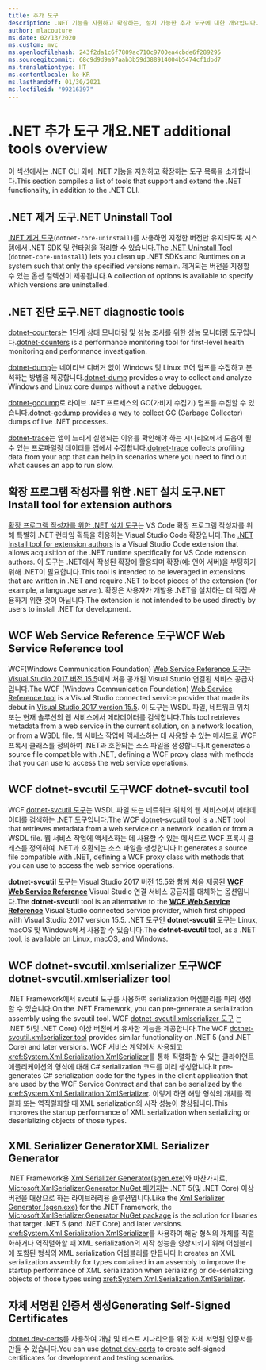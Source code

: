 ```yaml
---
title: 추가 도구
description: .NET 기능을 지원하고 확장하는, 설치 가능한 추가 도구에 대한 개요입니다.
author: mlacouture
ms.date: 02/13/2020
ms.custom: mvc
ms.openlocfilehash: 243f2da1c6f7809ac710c9700ea4cbde6f289295
ms.sourcegitcommit: 68c9d9d9a97aab3b59d388914004b5474cf1dbd7
ms.translationtype: HT
ms.contentlocale: ko-KR
ms.lasthandoff: 01/30/2021
ms.locfileid: "99216397"
---
```

# <a name="net-additional-tools-overview"></a><span data-ttu-id="155f8-103">.NET 추가 도구 개요</span><span class="sxs-lookup"><span data-stu-id="155f8-103">.NET additional tools overview</span></span>

<span data-ttu-id="155f8-104">이 섹션에서는 .NET CLI 외에 .NET 기능을 지원하고 확장하는 도구 목록을 소개합니다.</span><span class="sxs-lookup"><span data-stu-id="155f8-104">This section compiles a list of tools that support and extend the .NET functionality, in addition to the .NET CLI.</span></span>

## <a name="net-uninstall-tool"></a><span data-ttu-id="155f8-105">.NET 제거 도구</span><span class="sxs-lookup"><span data-stu-id="155f8-105">.NET Uninstall Tool</span></span>

<span data-ttu-id="155f8-106">[.NET 제거 도구](https://github.com/dotnet/cli-lab/releases)(`dotnet-core-uninstall`)를 사용하면 지정한 버전만 유지되도록 시스템에서 .NET SDK 및 런타임을 정리할 수 있습니다.</span><span class="sxs-lookup"><span data-stu-id="155f8-106">The [.NET Uninstall Tool](https://github.com/dotnet/cli-lab/releases) (`dotnet-core-uninstall`) lets you clean up .NET SDKs and Runtimes on a system such that only the specified versions remain.</span></span> <span data-ttu-id="155f8-107">제거되는 버전을 지정할 수 있는 옵션 컬렉션이 제공됩니다.</span><span class="sxs-lookup"><span data-stu-id="155f8-107">A collection of options is available to specify which versions are uninstalled.</span></span>

## <a name="net-diagnostic-tools"></a><span data-ttu-id="155f8-108">.NET 진단 도구</span><span class="sxs-lookup"><span data-stu-id="155f8-108">.NET diagnostic tools</span></span>

<span data-ttu-id="155f8-109">[dotnet-counters](../diagnostics/dotnet-counters.md)는 1단계 상태 모니터링 및 성능 조사를 위한 성능 모니터링 도구입니다.</span><span class="sxs-lookup"><span data-stu-id="155f8-109">[dotnet-counters](../diagnostics/dotnet-counters.md) is a performance monitoring tool for first-level health monitoring and performance investigation.</span></span>

<span data-ttu-id="155f8-110">[dotnet-dump](../diagnostics/dotnet-dump.md)는 네이티브 디버거 없이 Windows 및 Linux 코어 덤프를 수집하고 분석하는 방법을 제공합니다.</span><span class="sxs-lookup"><span data-stu-id="155f8-110">[dotnet-dump](../diagnostics/dotnet-dump.md) provides a way to collect and analyze Windows and Linux core dumps without a native debugger.</span></span>

<span data-ttu-id="155f8-111">[dotnet-gcdump](../diagnostics/dotnet-gcdump.md)로 라이브 .NET 프로세스의 GC(가비지 수집기) 덤프를 수집할 수 있습니다.</span><span class="sxs-lookup"><span data-stu-id="155f8-111">[dotnet-gcdump](../diagnostics/dotnet-gcdump.md) provides a way to collect GC (Garbage Collector) dumps of live .NET processes.</span></span>

<span data-ttu-id="155f8-112">[dotnet-trace](../diagnostics/dotnet-trace.md)는 앱이 느리게 실행되는 이유를 확인해야 하는 시나리오에서 도움이 될 수 있는 프로파일링 데이터를 앱에서 수집합니다.</span><span class="sxs-lookup"><span data-stu-id="155f8-112">[dotnet-trace](../diagnostics/dotnet-trace.md) collects profiling data from your app that can help in scenarios where you need to find out what causes an app to run slow.</span></span>

## <a name="net-install-tool-for-extension-authors"></a><span data-ttu-id="155f8-113">확장 프로그램 작성자를 위한 .NET 설치 도구</span><span class="sxs-lookup"><span data-stu-id="155f8-113">.NET Install tool for extension authors</span></span>

<span data-ttu-id="155f8-114">[확장 프로그램 작성자를 위한 .NET 설치 도구](https://github.com/dotnet/vscode-dotnet-runtime)는 VS Code 확장 프로그램 작성자를 위해 특별히 .NET 런타임 획득을 허용하는 Visual Studio Code 확장입니다.</span><span class="sxs-lookup"><span data-stu-id="155f8-114">The [.NET Install tool for extension authors](https://github.com/dotnet/vscode-dotnet-runtime) is a Visual Studio Code extension that allows acquisition of the .NET runtime specifically for VS Code extension authors.</span></span> <span data-ttu-id="155f8-115">이 도구는 .NET에서 작성된 확장에 활용되며 확장(예: 언어 서버)을 부팅하기 위해 .NET이 필요합니다.</span><span class="sxs-lookup"><span data-stu-id="155f8-115">This tool is intended to be leveraged in extensions that are written in .NET and require .NET to boot pieces of the extension (for example, a language server).</span></span> <span data-ttu-id="155f8-116">확장은 사용자가 개발용 .NET을 설치하는 데 직접 사용하기 위한 것이 아닙니다.</span><span class="sxs-lookup"><span data-stu-id="155f8-116">The extension is not intended to be used directly by users to install .NET for development.</span></span>

## <a name="wcf-web-service-reference-tool"></a><span data-ttu-id="155f8-117">WCF Web Service Reference 도구</span><span class="sxs-lookup"><span data-stu-id="155f8-117">WCF Web Service Reference tool</span></span>

<span data-ttu-id="155f8-118">WCF(Windows Communication Foundation) [Web Service Reference 도구](wcf-web-service-reference-guide.md)는 [Visual Studio 2017 버전 15.5](/visualstudio/releasenotes/vs2017-relnotes-v15.5#WCFTools)에서 처음 공개된 Visual Studio 연결된 서비스 공급자입니다.</span><span class="sxs-lookup"><span data-stu-id="155f8-118">The WCF (Windows Communication Foundation) [Web Service Reference tool](wcf-web-service-reference-guide.md) is a Visual Studio connected service provider that made its debut in [Visual Studio 2017 version 15.5](/visualstudio/releasenotes/vs2017-relnotes-v15.5#WCFTools).</span></span> <span data-ttu-id="155f8-119">이 도구는 WSDL 파일, 네트워크 위치 또는 현재 솔루션의 웹 서비스에서 메타데이터를 검색합니다.</span><span class="sxs-lookup"><span data-stu-id="155f8-119">This tool retrieves metadata from a web service in the current solution, on a network location, or from a WSDL file.</span></span> <span data-ttu-id="155f8-120">웹 서비스 작업에 액세스하는 데 사용할 수 있는 메서드로 WCF 프록시 클래스를 정의하여 .NET과 호환되는 소스 파일을 생성합니다.</span><span class="sxs-lookup"><span data-stu-id="155f8-120">It generates a source file compatible with .NET, defining a WCF proxy class with methods that you can use to access the web service operations.</span></span>

## <a name="wcf-dotnet-svcutil-tool"></a><span data-ttu-id="155f8-121">WCF dotnet-svcutil 도구</span><span class="sxs-lookup"><span data-stu-id="155f8-121">WCF dotnet-svcutil tool</span></span>

<span data-ttu-id="155f8-122">WCF [dotnet-svcutil 도구](dotnet-svcutil-guide.md)는 WSDL 파일 또는 네트워크 위치의 웹 서비스에서 메타데이터를 검색하는 .NET 도구입니다.</span><span class="sxs-lookup"><span data-stu-id="155f8-122">The WCF [dotnet-svcutil tool](dotnet-svcutil-guide.md) is a .NET tool that retrieves metadata from a web service on a network location or from a WSDL file.</span></span> <span data-ttu-id="155f8-123">웹 서비스 작업에 액세스하는 데 사용할 수 있는 메서드로 WCF 프록시 클래스를 정의하여 .NET과 호환되는 소스 파일을 생성합니다.</span><span class="sxs-lookup"><span data-stu-id="155f8-123">It generates a source file compatible with .NET, defining a WCF proxy class with methods that you can use to access the web service operations.</span></span>

<span data-ttu-id="155f8-124">**dotnet-svcutil** 도구는 Visual Studio 2017 버전 15.5와 함께 처음 제공된 [**WCF Web Service Reference**](wcf-web-service-reference-guide.md) Visual Studio 연결 서비스 공급자를 대체하는 옵션입니다.</span><span class="sxs-lookup"><span data-stu-id="155f8-124">The **dotnet-svcutil** tool is an alternative to the [**WCF Web Service Reference**](wcf-web-service-reference-guide.md) Visual Studio connected service provider, which first shipped with Visual Studio 2017 version 15.5.</span></span> <span data-ttu-id="155f8-125">.NET 도구인 **dotnet-svcutil** 도구는 Linux, macOS 및 Windows에서 사용할 수 있습니다.</span><span class="sxs-lookup"><span data-stu-id="155f8-125">The **dotnet-svcutil** tool, as a .NET tool, is available on Linux, macOS, and Windows.</span></span>

## <a name="wcf-dotnet-svcutilxmlserializer-tool"></a><span data-ttu-id="155f8-126">WCF dotnet-svcutil.xmlserializer 도구</span><span class="sxs-lookup"><span data-stu-id="155f8-126">WCF dotnet-svcutil.xmlserializer tool</span></span>

<span data-ttu-id="155f8-127">.NET Framework에서 svcutil 도구를 사용하여 serialization 어셈블리를 미리 생성할 수 있습니다.</span><span class="sxs-lookup"><span data-stu-id="155f8-127">On the .NET Framework, you can pre-generate a serialization assembly using the svcutil tool.</span></span> <span data-ttu-id="155f8-128">WCF [dotnet-svcutil.xmlserializer 도구](dotnet-svcutil.xmlserializer-guide.md) 는 .NET 5(및 .NET Core) 이상 버전에서 유사한 기능을 제공합니다.</span><span class="sxs-lookup"><span data-stu-id="155f8-128">The WCF [dotnet-svcutil.xmlserializer tool](dotnet-svcutil.xmlserializer-guide.md) provides similar functionality on .NET 5 (and .NET Core) and later versions.</span></span> <span data-ttu-id="155f8-129">WCF 서비스 계약에서 사용되고 <xref:System.Xml.Serialization.XmlSerializer>를 통해 직렬화할 수 있는 클라이언트 애플리케이션의 형식에 대해 C# serialization 코드를 미리 생성합니다.</span><span class="sxs-lookup"><span data-stu-id="155f8-129">It pre-generates C# serialization code for the types in the client application that are used by the WCF Service Contract and that can be serialized by the <xref:System.Xml.Serialization.XmlSerializer>.</span></span> <span data-ttu-id="155f8-130">이렇게 하면 해당 형식의 개체를 직렬화 또는 역직렬화할 때 XML serialization의 시작 성능이 향상됩니다.</span><span class="sxs-lookup"><span data-stu-id="155f8-130">This improves the startup performance of XML serialization when serializing or deserializing objects of those types.</span></span>

## <a name="xml-serializer-generator"></a><span data-ttu-id="155f8-131">XML Serializer Generator</span><span class="sxs-lookup"><span data-stu-id="155f8-131">XML Serializer Generator</span></span>

<span data-ttu-id="155f8-132">.NET Framework용 [Xml Serializer Generator(sgen.exe)](../../standard/serialization/xml-serializer-generator-tool-sgen-exe.md)와 마찬가지로, [Microsoft.XmlSerializer.Generator NuGet 패키지](https://www.nuget.org/packages/Microsoft.XmlSerializer.Generator)는 .NET 5(및 .NET Core) 이상 버전을 대상으로 하는 라이브러리용 솔루션입니다.</span><span class="sxs-lookup"><span data-stu-id="155f8-132">Like the [Xml Serializer Generator (sgen.exe)](../../standard/serialization/xml-serializer-generator-tool-sgen-exe.md) for the .NET Framework, the [Microsoft.XmlSerializer.Generator NuGet package](https://www.nuget.org/packages/Microsoft.XmlSerializer.Generator) is the solution for libraries that target .NET 5 (and .NET Core) and later versions.</span></span> <span data-ttu-id="155f8-133"><xref:System.Xml.Serialization.XmlSerializer>를 사용하여 해당 형식의 개체를 직렬화하거나 역직렬화할 때 XML serialization의 시작 성능을 향상시키기 위해 어셈블리에 포함된 형식의 XML serialization 어셈블리를 만듭니다.</span><span class="sxs-lookup"><span data-stu-id="155f8-133">It creates an XML serialization assembly for types contained in an assembly to improve the startup performance of XML serialization when serializing or de-serializing objects of those types using <xref:System.Xml.Serialization.XmlSerializer>.</span></span>

## <a name="generating-self-signed-certificates"></a><span data-ttu-id="155f8-134">자체 서명된 인증서 생성</span><span class="sxs-lookup"><span data-stu-id="155f8-134">Generating Self-Signed Certificates</span></span>

<span data-ttu-id="155f8-135">[dotnet dev-certs](self-signed-certificates-guide.md)를 사용하여 개발 및 테스트 시나리오를 위한 자체 서명된 인증서를 만들 수 있습니다.</span><span class="sxs-lookup"><span data-stu-id="155f8-135">You can use [dotnet dev-certs](self-signed-certificates-guide.md) to create self-signed certificates for development and testing scenarios.</span></span>
